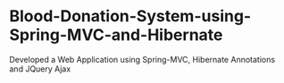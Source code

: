 # Blood-Donation-System-using-Spring-MVC-and-Hibernate
Developed a Web Application using Spring-MVC, Hibernate Annotations and JQuery Ajax
